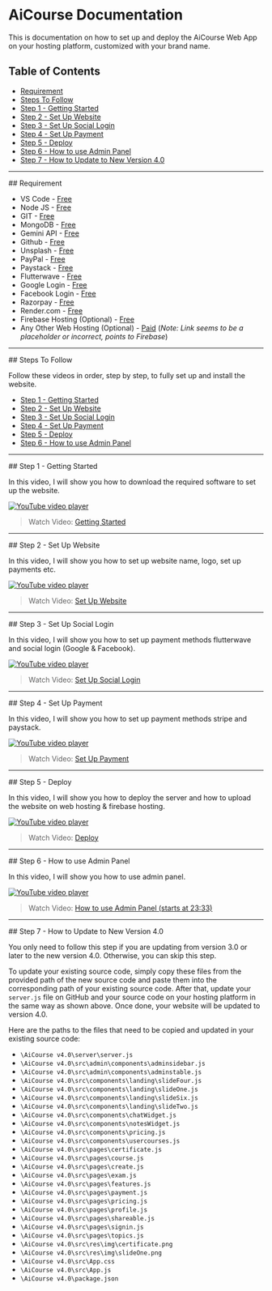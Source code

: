 # AiCourse Documentation

This is documentation on how to set up and deploy the AiCourse Web App on your hosting platform, customized with your brand name.

## Table of Contents
* [Requirement](#requirement)
* [Steps To Follow](#steps-to-follow)
* [Step 1 - Getting Started](#step-1---getting-started)
* [Step 2 - Set Up Website](#step-2---set-up-website)
* [Step 3 - Set Up Social Login](#step-3---set-up-social-login)
* [Step 4 - Set Up Payment](#step-4---set-up-payment)
* [Step 5 - Deploy](#step-5---deploy)
* [Step 6 - How to use Admin Panel](#step-6---how-to-use-admin-panel)
* [Step 7 - How to Update to New Version 4.0](#step-7---how-to-update-to-new-version-40)

---

<div id="section1"></div>
## Requirement

*   VS Code - [Free](https://code.visualstudio.com)
*   Node JS - [Free](https://nodejs.org/en)
*   GIT - [Free](https://git-scm.com/downloads)
*   MongoDB - [Free](https://www.mongodb.com/)
*   Gemini API - [Free](https://aistudio.google.com/app)
*   Github - [Free](https://github.com)
*   Unsplash - [Free](https://unsplash.com)
*   PayPal - [Free](https://www.paypal.com)
*   Paystack - [Free](https://www.paystack.com)
*   Flutterwave - [Free](https://www.flutterwave.com)
*   Google Login - [Free](https://g.co/kgs/hrq3q5m)
*   Facebook Login - [Free](https://developers.facebook.com)
*   Razorpay - [Free](https://razorpay.com)
*   Render.com - [Free](https://render.com)
*   Firebase Hosting (Optional) - [Free](https://firebase.google.com)
*   Any Other Web Hosting (Optional) - [Paid](https://firebase.google.com) (*Note: Link seems to be a placeholder or incorrect, points to Firebase*)

---

<div id="section11"></div>
## Steps To Follow

Follow these videos in order, step by step, to fully set up and install the website.

*   [Step 1 - Getting Started](#step-1---getting-started)
*   [Step 2 - Set Up Website](#step-2---set-up-website)
*   [Step 3 - Set Up Social Login](#step-3---set-up-social-login)
*   [Step 4 - Set Up Payment](#step-4---set-up-payment)
*   [Step 5 - Deploy](#step-5---deploy)
*   [Step 6 - How to use Admin Panel](#step-6---how-to-use-admin-panel)

---

<div id="section2"></div>
## Step 1 - Getting Started

In this video, I will show you how to download the required software to set up the website.

[![YouTube video player](https://img.youtube.com/vi/lel_JQhjHLw/0.jpg)](https://www.youtube.com/watch?v=lel_JQhjHLw)
> Watch Video: [Getting Started](https://www.youtube.com/watch?v=lel_JQhjHLw)

---

<div id="section3"></div>
## Step 2 - Set Up Website

In this video, I will show you how to set up website name, logo, set up payments etc.

[![YouTube video player](https://img.youtube.com/vi/Z_lRvyxWiVU/0.jpg)](https://www.youtube.com/watch?v=Z_lRvyxWiVU)
> Watch Video: [Set Up Website](https://www.youtube.com/watch?v=Z_lRvyxWiVU)

---

<div id="section4"></div>
## Step 3 - Set Up Social Login

In this video, I will show you how to set up payment methods flutterwave and social login (Google & Facebook).

[![YouTube video player](https://img.youtube.com/vi/s3er-DFHZVk/0.jpg)](https://www.youtube.com/watch?v=s3er-DFHZVk)
> Watch Video: [Set Up Social Login](https://www.youtube.com/watch?v=s3er-DFHZVk)

---

<div id="section5"></div>
## Step 4 - Set Up Payment

In this video, I will show you how to set up payment methods stripe and paystack.

[![YouTube video player](https://img.youtube.com/vi/rXzup0AbSWM/0.jpg)](https://www.youtube.com/watch?v=rXzup0AbSWM)
> Watch Video: [Set Up Payment](https://www.youtube.com/watch?v=rXzup0AbSWM)

---

<div id="section6"></div>
## Step 5 - Deploy

In this video, I will show you how to deploy the server and how to upload the website on web hosting & firebase hosting.

[![YouTube video player](https://img.youtube.com/vi/uLIDcDZkkKg/0.jpg)](https://www.youtube.com/watch?v=uLIDcDZkkKg)
> Watch Video: [Deploy](https://www.youtube.com/watch?v=uLIDcDZkkKg)

---

<div id="section7"></div>
## Step 6 - How to use Admin Panel

In this video, I will show you how to use admin panel.

[![YouTube video player](https://img.youtube.com/vi/Z_lRvyxWiVU/0.jpg)](https://www.youtube.com/watch?v=Z_lRvyxWiVU&start=1413)
> Watch Video: [How to use Admin Panel (starts at 23:33)](https://www.youtube.com/watch?v=Z_lRvyxWiVU&start=1413)

---

<div id="section23"></div>
## Step 7 - How to Update to New Version 4.0

You only need to follow this step if you are updating from version 3.0 or later to the new version 4.0. Otherwise, you can skip this step.

To update your existing source code, simply copy these files from the provided path of the new source code and paste them into the corresponding path of your existing source code. After that, update your `server.js` file on GitHub and your source code on your hosting platform in the same way as shown above. Once done, your website will be updated to version 4.0.

Here are the paths to the files that need to be copied and updated in your existing source code:

*   `\AiCourse v4.0\server\server.js`
*   `\AiCourse v4.0\src\admin\components\adminsidebar.js`
*   `\AiCourse v4.0\src\admin\components\adminstable.js`
*   `\AiCourse v4.0\src\components\landing\slideFour.js`
*   `\AiCourse v4.0\src\components\landing\slideOne.js`
*   `\AiCourse v4.0\src\components\landing\slideSix.js`
*   `\AiCourse v4.0\src\components\landing\slideTwo.js`
*   `\AiCourse v4.0\src\components\chatWidget.js`
*   `\AiCourse v4.0\src\components\notesWidget.js`
*   `\AiCourse v4.0\src\components\pricing.js`
*   `\AiCourse v4.0\src\components\usercourses.js`
*   `\AiCourse v4.0\src\pages\certificate.js`
*   `\AiCourse v4.0\src\pages\course.js`
*   `\AiCourse v4.0\src\pages\create.js`
*   `\AiCourse v4.0\src\pages\exam.js`
*   `\AiCourse v4.0\src\pages\features.js`
*   `\AiCourse v4.0\src\pages\payment.js`
*   `\AiCourse v4.0\src\pages\pricing.js`
*   `\AiCourse v4.0\src\pages\profile.js`
*   `\AiCourse v4.0\src\pages\shareable.js`
*   `\AiCourse v4.0\src\pages\signin.js`
*   `\AiCourse v4.0\src\pages\topics.js`
*   `\AiCourse v4.0\src\res\img\certificate.png`
*   `\AiCourse v4.0\src\res\img\slideOne.png`
*   `\AiCourse v4.0\src\App.css`
*   `\AiCourse v4.0\src\App.js`
*   `\AiCourse v4.0\package.json`